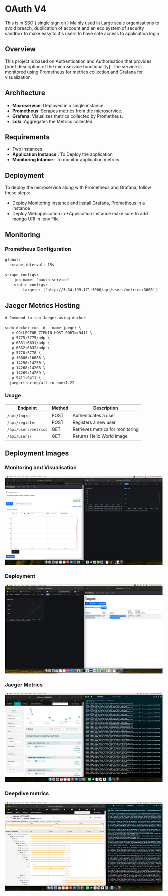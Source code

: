 # OAuth V4

This is in SSO ( single sign on ) Mainly used in Large scale organisations to avoid breach, duplication of account and an eco system of security sandbox to make easy to it's users to have safe access to application login 

## Overview

This project is based on Authentication and Authorisation that provides [brief description of the microservice functionality]. The service is monitored using Prometheus for metrics collection and Grafana for visualization.

## Architecture

- **Microservice**: Deployed in a single instance.
- **Prometheus**: Scrapes metrics from the microservice.
- **Grafana**: Visualizes metrics collected by Prometheus.
- **Loki**: Aggregates the Metrics collected. 

## Requirements

- Two instances 
- **Application Instance** : To Deploy the application 
- **Monitoring Intance** : To monitor application metrics

## Deployment

To deploy the microservice along with Prometheus and Grafana, follow these steps:

- Deploy Monitoring instance and install Grafana, Prometheus in a instance 
- Deploy Webapplication in *Application Instance make sure to add mongo URI in .env File 

## Monitoring

### Prometheus Configuration
```
global:
  scrape_interval: 15s

scrape_configs:
  - job_name: 'oauth-service'
    static_configs:
      - targets: ['http://3.34.199.171:3000/api/users/metrics:3000']

```

## Jaeger Metrics Hosting 

```
# Command to run Jaeger using docker 

sudo docker run -d --name jaeger \
  -e COLLECTOR_ZIPKIN_HOST_PORT=:9411 \
  -p 5775:5775/udp \
  -p 6831:6831/udp \
  -p 6832:6832/udp \
  -p 5778:5778 \
  -p 16686:16686 \
  -p 14250:14250 \
  -p 14268:14268 \
  -p 14269:14269 \
  -p 9411:9411 \
  jaegertracing/all-in-one:1.22
```

### Usage

| Endpoint                | Method | Description                      |
|-------------------------|--------|----------------------------------|
| `/api/login`            | POST   | Authenticates a user             |
| `/api/register`         | POST   | Registers a new user             |
| `/api/users/metrics`    | GET    | Retrieves metrics for monitoring |
| `/api/users/`           | GET    | Returns Hello World Image        |

## Deployment Images 

### Monitoring and Visualisation 

![Monitoring](Monitoring.png)

### Deployment

![Deployment](Deployment.png)

### Jaeger Metrics

![Metrics](Jaegermetrics.png)

### Deepdive metrics 

![Deepdive](Http.png)

